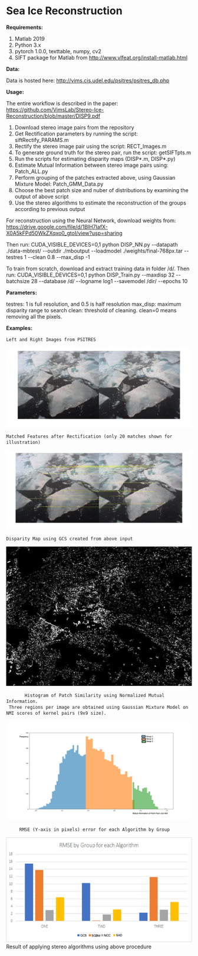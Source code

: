 # Sea Ice Reconstruction

**Requirements:**
  1. Matlab 2019
  2. Python 3.x
  3. pytorch 1.0.0, texttable, numpy, cv2
  4. SIFT package for Matlab from http://www.vlfeat.org/install-matlab.html
  
  
 **Data:**      
    
 Data is hosted here: http://vims.cis.udel.edu/psitres/psitres_db.php
 
 **Usage:**
      
 The entire workflow is described in the paper: https://github.com/VimsLab/Stereo-Ice-Reconstruction/blob/master/DISP9.pdf
 
 1. Download stereo image pairs from the repository 
 2. Get Rectification parameters by running the script: siftRectify_PARAMS.m
 3. Rectify the stereo image pair using the script: RECT_Images.m
 4. To generate ground truth for the stereo pair, run the script: getSIFTpts.m
 5. Run the scripts for estimating disparity maps (DISP*.m, DISP*.py)
 6. Estimate Mutual Information between stereo image pairs using: Patch_ALL.py
 7. Perform grouping of the patches extracted above, using Gaussian Mixture Model: Patch_GMM_Data.py
 8. Choose the best patch size and nuber of distributions by examining the output of above script
 9. Use the stereo algorithms to estimate the reconstruction of the groups according to previous output
 
 For reconstruction using the Neural Network, download weights from: https://drive.google.com/file/d/1BlH7IafX-X0A5kFPd50WkZXqxo0_gtoI/view?usp=sharing
 
 Then run:
 CUDA_VISIBLE_DEVICES=0,1 python DISP_NN.py --datapath ./data-mbtest/   --outdir ./mboutput --loadmodel ./weights/final-768px.tar  --testres 1 --clean 0.8 --max_disp -1
 
To train from scratch, download and extract training data in folder /d/. 
Then run: 
CUDA_VISIBLE_DEVICES=0,1 python DISP_Train.py --maxdisp 32 --batchsize 28 --database /d/ --logname log1 --savemodel /dir/  --epochs 10
 
 
**Parameters:**
        
testres: 1 is full resolution, and 0.5 is half resolution
max_disp: maximum disparity range to search
clean: threshold of cleaning. clean=0 means removing all the pixels.


 **Examples:**
                                                     
						               
	Left and Right Images from PSITRES
   <img src="Images/OATRC_07_LR_Montage.jpg" alt="LEFT-RIGHT"/>
    
	 	 
	Matched Features after Rectification (only 20 matches shown for illustration)	 
 <img src="Images/OATRC_Matched_Features07siParam.jpg" alt="Matched"/> 
 	
	       
	Disparity Map using GCS created from above input
  <img src="Images/OATRC07GCS_Disp.jpg" alt="Disparity-GCS"/> 
 	
	   
	       Histogram of Patch Similarity using Normalized Mutual Information.
	 Three regions per image are obtained using Gaussian Mixture Model on NMI scores of kernel pairs (9x9 size). 

  <img src="Images/Patch9_nmi_mod3.png" alt="Patch9_mod3"/> 
  	

         RMSE (Y-axis in pixels) error for each Algorithm by Group
	 
 <img src="Images/RMSE_T.png" alt="RMSE"/>
  	Result of applying stereo algorithms using above procedure
